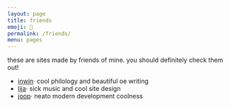 ```yaml
---
layout: page
title: friends
emoji: 💚
permalink: /friends/
menu: pages
---
```

these are sites made by friends of mine. you should definitely check them out!

* [inwin](https://ingwine.neocities.org)· cool philology and beautiful oe writing
* [lija](https://lija.neocities.org/)· sick music and cool site design
* [joop](http://joop.kiefte.eu/)· neato modern development coolness
